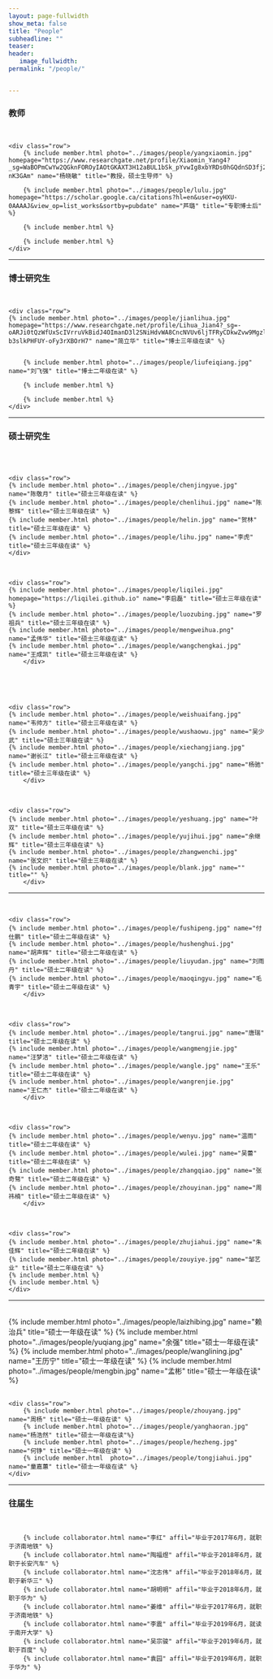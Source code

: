 ```yaml
---
layout: page-fullwidth
show_meta: false
title: "People"
subheadline: ""
teaser: 
header:
   image_fullwidth: 
permalink: "/people/"


---
```




<div class="row">
	<div class="row">
		<h3>教师</h3>
		<br/>
	</div>

	<div class="row">
		{% include member.html photo="../images/people/yangxiaomin.jpg" homepage="https://www.researchgate.net/profile/Xiaomin_Yang4?_sg=WaBOPmCwYw2QGknFOROyIAOtGKAXT3H12aBUL1bSk_pYvwIg8xbYRDs0hGQdnSD3fj2x64VBcsbBDBnKP-nK3GAm" name="杨晓敏" title="教授，硕士生导师" %}
		
		{% include member.html photo="../images/people/lulu.jpg" homepage="https://scholar.google.ca/citations?hl=en&user=oyHXU-0AAAAJ&view_op=list_works&sortby=pubdate" name="芦璐" title="专职博士后" %}
		
		{% include member.html %}
		
		{% include member.html %}
	</div>

</div>


---


<div class="row">
	<div class="row">
		<h3 class="medium-12">博士研究生</h3>
		<br/>
	</div>

	<div class="row">
	{% include member.html photo="../images/people/jianlihua.jpg" homepage="https://www.researchgate.net/profile/Lihua_Jian4?_sg=-oARJi0tQzWfUxScIVrruVkBidJ4OImanD3l2SNiHdvWA8CncNVUv6ljTFRyCDkwZvw9Mgzlr-b3slkPHFUY-oFy3rXBOrH7" name="简立华" title="博士三年级在读" %}


		{% include member.html photo="../images/people/liufeiqiang.jpg" name="刘飞强" title="博士二年级在读" %}
		
		{% include member.html %}
		
		{% include member.html %}
	</div>
</div>
<hr/>


<div class="row">
	<div class="row">
		<h3 class="medium-12">硕士研究生</h3>
		<br/>
	</div>
<div class="row">
	<div class="row">
		<br/>
	</div>

	<div class="row">
	{% include member.html photo="../images/people/chenjingyue.jpg" name="陈敬月" title="硕士三年级在读" %}
	{% include member.html photo="../images/people/chenlihui.jpg" name="陈黎辉" title="硕士三年级在读" %}
	{% include member.html photo="../images/people/helin.jpg" name="贺林" title="硕士三年级在读" %}
	{% include member.html photo="../images/people/lihu.jpg" name="李虎" title="硕士三年级在读" %}
	</div>

</div>



<div class="row">
	<div class="row">
		<br/>
	</div>

	<div class="row">
	{% include member.html photo="../images/people/liqilei.jpg" homepage="https://liqilei.github.io" name="李启磊" title="硕士三年级在读" %}
	{% include member.html photo="../images/people/luozubing.jpg" name="罗祖兵" title="硕士三年级在读" %}
	{% include member.html photo="../images/people/mengweihua.png" name="孟伟华" title="硕士三年级在读" %}
	{% include member.html photo="../images/people/wangchengkai.jpg" name="王成凯" title="硕士三年级在读" %}
		</div>

​	</div>

<div class="row">
	<div class="row">
		<br/>
	</div>

	<div class="row">
	{% include member.html photo="../images/people/weishuaifang.jpg" name="韦帅方" title="硕士三年级在读" %}
	{% include member.html photo="../images/people/wushaowu.jpg" name="吴少武" title="硕士三年级在读" %}
	{% include member.html photo="../images/people/xiechangjiang.jpg" name="谢长江" title="硕士三年级在读" %}
	{% include member.html photo="../images/people/yangchi.jpg" name="杨驰" title="硕士三年级在读" %}
		</div>

</div>



<div class="row">
	<div class="row">
		<br/>
	</div>

	<div class="row">
	{% include member.html photo="../images/people/yeshuang.jpg" name="叶双" title="硕士三年级在读" %}
	{% include member.html photo="../images/people/yujihui.jpg" name="余继辉" title="硕士三年级在读" %}
	{% include member.html photo="../images/people/zhangwenchi.jpg" name="张文炽" title="硕士三年级在读" %}
	{% include member.html photo="../images/people/blank.jpg" name="" title="" %}
		</div>
</div>

<hr/>

<div class="row">
	<div class="row">
		<br/>
	</div>

	<div class="row">
	{% include member.html photo="../images/people/fushipeng.jpg" name="付仕鹏" title="硕士二年级在读" %}
	{% include member.html photo="../images/people/hushenghui.jpg" name="胡声辉" title="硕士二年级在读" %}
	{% include member.html photo="../images/people/liuyudan.jpg" name="刘雨丹" title="硕士二年级在读" %}
	{% include member.html photo="../images/people/maoqingyu.jpg" name="毛青宇" title="硕士二年级在读" %}
		</div>
</div>

<div class="row">
	<div class="row">
		<br/>
	</div>

	<div class="row">
	{% include member.html photo="../images/people/tangrui.jpg" name="唐瑞" title="硕士二年级在读" %}
	{% include member.html photo="../images/people/wangmengjie.jpg" name="汪梦洁" title="硕士二年级在读" %}
	{% include member.html photo="../images/people/wangle.jpg" name="王乐" title="硕士二年级在读" %}
	{% include member.html photo="../images/people/wangrenjie.jpg" name="王仁杰" title="硕士二年级在读" %}
		</div>
</div>

<div class="row">
	<div class="row">
		<br/>
	</div>

	<div class="row">
	{% include member.html photo="../images/people/wenyu.jpg" name="温雨" title="硕士二年级在读" %}
	{% include member.html photo="../images/people/wulei.jpg" name="吴蕾" title="硕士二年级在读" %}
	{% include member.html photo="../images/people/zhangqiao.jpg" name="张奇骜" title="硕士二年级在读" %}
	{% include member.html photo="../images/people/zhouyinan.jpg" name="周祎楠" title="硕士二年级在读" %}
		</div>

</div>



<div class="row">
	<div class="row">
		<br/>
	</div>

	<div class="row">
	{% include member.html photo="../images/people/zhujiahui.jpg" name="朱佳辉" title="硕士二年级在读" %}
	{% include member.html photo="../images/people/zouyiye.jpg" name="邹艺业" title="硕士二年级在读" %}
	{% include member.html %}
	{% include member.html %}
	</div>
</div>
<hr/>


<div class="row">
	<div class="row">
		<br/>
	</div>

   <div class="row">
		{% include member.html photo="../images/people/laizhibing.jpg" name="赖治兵" title="硕士一年级在读" %}
		{% include member.html photo="../images/people/yuqiang.jpg" name="余强" title="硕士一年级在读" %}
		{% include member.html photo="../images/people/wanglining.jpg" name="王历宁" title="硕士一年级在读" %}
		{% include member.html  photo="../images/people/mengbin.jpg" name="孟彬" title="硕士一年级在读" %}
	</div>
</div>

<div class="row">
	<div class="row">
		<br/>
	</div>


	<div class="row">
		{% include member.html photo="../images/people/zhouyang.jpg" name="周杨" title="硕士一年级在读" %}
		{% include member.html photo="../images/people/yanghaoran.jpg" name="杨浩然" title="硕士一年级在读"%}
		{% include member.html photo="../images/people/hezheng.jpg" name="何铮" title="硕士一年级在读" %}
		{% include member.html  photo="../images/people/tongjiahui.jpg" name="童嘉蕙" title="硕士一年级在读" %}
	</div>
</div>
<hr/>
<div class="row">
	<div class="row">
		<h3 class="medium-12">往届生</h3>
		<br/>
	</div>

		{% include collaborator.html name="李红" affil="毕业于2017年6月，就职于济南地铁" %}
		{% include collaborator.html name="陶福煜" affil="毕业于2018年6月，就职于长安汽车" %}
		{% include collaborator.html name="沈志伟" affil="毕业于2018年6月，就职于新华三" %}
		{% include collaborator.html name="胡明明" affil="毕业于2018年6月，就职于华为" %}
		{% include collaborator.html name="姜维" affil="毕业于2017年6月，就职于济南地铁" %}
		{% include collaborator.html name="李震" affil="毕业于2019年6月，就读于南开大学" %}
		{% include collaborator.html name="吴宗骏" affil="毕业于2019年6月，就职于百度" %}
		{% include collaborator.html name="袁园" affil="毕业于2019年6月，就职于华为" %}


